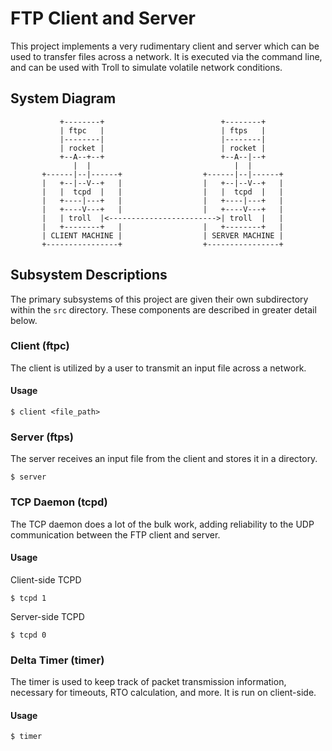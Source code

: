 # FTP Client and Server

This project implements a very rudimentary client and server which can be
used to transfer files across a network. It is executed via the command line,
and can be used with Troll to simulate volatile network conditions.

## System Diagram


               +--------+                          +--------+
               | ftpc   |                          | ftps   |
               |--------|                          |--------|
               | rocket |                          | rocket |
               +--A--+--+                          +--A--|--+
                  |  |                                |  |
           +------|--|------+                  +------|--|------+
           |   +--|--V--+   |                  |   +--|--V--+   |
           |   |  tcpd  |   |                  |   |  tcpd  |   |
           |   +----|---+   |                  |   +----|---+   |
           |   +----V---+   |                  |   +----V---+   |
           |   | troll  |<------------------------>| troll  |   |
           |   +--------+   |                  |   +--------+   |
           | CLIENT MACHINE |                  | SERVER MACHINE |
           +----------------+                  +----------------+

## Subsystem Descriptions

The primary subsystems of this project are given their own subdirectory within
the `src` directory. These components are described in greater detail below.

### Client (ftpc)

The client is utilized by a user to transmit an input file across a network.

#### Usage

```
$ client <file_path>
```

### Server (ftps)

The server receives an input file from the client and stores it in a directory.

```
$ server
```

### TCP Daemon (tcpd)


The TCP daemon does a lot of the bulk work, adding reliability to the UDP
communication between the FTP client and server.

#### Usage

Client-side TCPD

```
$ tcpd 1
```

Server-side TCPD

```
$ tcpd 0
```

### Delta Timer (timer)

The timer is used to keep track of packet transmission information, necessary
for timeouts, RTO calculation, and more. It is run on client-side.

#### Usage

```
$ timer
```
